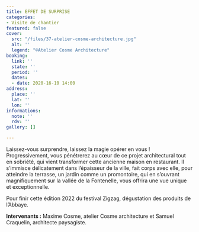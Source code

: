 ```yaml
---
title: EFFET DE SURPRISE
categories:
- Visite de chantier
featured: false
cover:
  src: "/files/37-atelier-cosme-architecture.jpg"
  alt: ''
  legend: "©Atelier Cosme Architecture"
booking:
  link: ''
  state: ''
  period: ''
  dates:
  - date: 2020-16-10 14:00
address:
  place: ''
  lat: ''
  lon: ''
informations:
  note: ''
  rdv: ''
gallery: []

---
```

Laissez-vous surprendre, laissez la magie opérer en vous ! Progressivement, vous pénétrerez au cœur de ce projet architectural tout en sobriété, qui vient transformer cette ancienne maison en restaurant. Il s’immisce délicatement dans l’épaisseur de la ville, fait corps avec elle, pour atteindre la terrasse, un jardin comme un promontoire, qui en s’ouvrant magnifiquement sur la vallée de la Fontenelle, vous offrira une vue unique et exceptionnelle. 

Pour finir cette édition 2022 du festival Zigzag, dégustation des produits de l’Abbaye.

**Intervenants :** Maxime Cosme, atelier Cosme architecture et Samuel Craquelin, architecte paysagiste.